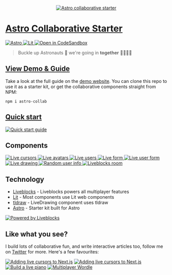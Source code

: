 <p align="center">
  <a href="https://liveblocks.io">
    <img src="https://astro-collaborative-starter.ctnicholas.dev/header.svg" alt="Astro collaborative starter" />
  </a>
</p>


# [Astro Collaborative Starter](https://astro-collaborative-starter.ctnicholas.dev)

<p>
  <a href="https://astro.build">
    <img src="https://img.shields.io/badge/astro-message?style=flat&logo=astro&color=FF5D01&logoColor=fff" alt="Astro" />
  </a>
  <a href="https://lit.dev">
    <img src="https://img.shields.io/badge/lit-message?style=flat&logo=lit&color=325CFF&logoColor=fff" alt="Lit" />
  </a>
  <a href="https://codesandbox.io/s/github/CTNicholas/astro-collaborative-starter">
    <img src="https://img.shields.io/badge/open%20in%20codesandbox-message?style=flat&logo=codesandbox&color=333&logoColor=fff" alt="Open in CodeSandbox" />
  </a>
</p>

> Buckle up Astronauts 🚀 we're going in **together** 👩‍🚀👨‍🚀

## [View Demo & Guide](https://astro-collaborative-starter.ctnicholas.dev/)

Take a look at the full guide on the [demo website](https://astro-collaborative-starter.ctnicholas.dev/). You can clone this repo to use it as a starter kit, or get the collaborative components straight from NPM:

```
npm i astro-collab
```

## [Quick start](https://astro-collaborative-starter.ctnicholas.dev/quick-start)
<a href="https://astro-collaborative-starter.ctnicholas.dev/quick-start">![Quick start guide](https://astro-collaborative-starter.ctnicholas.dev/card-main.png)
</a>


## Components

<a href="https://astro-collaborative-starter.ctnicholas.dev/live-cursors">![Live cursors](https://astro-collaborative-starter.ctnicholas.dev/card-cursors-mini.png)
</a><a href="https://astro-collaborative-starter.ctnicholas.dev/live-avatars">![Live avatars](https://astro-collaborative-starter.ctnicholas.dev/card-avatars-mini.png)
</a><a href="https://astro-collaborative-starter.ctnicholas.dev/live-users">![Live users](https://astro-collaborative-starter.ctnicholas.dev/card-users-mini.png)
</a><a href="https://astro-collaborative-starter.ctnicholas.dev/live-form">![Live form](https://astro-collaborative-starter.ctnicholas.dev/card-form-mini.png)
</a><a href="https://astro-collaborative-starter.ctnicholas.dev/live-user-form">![Live user form](https://astro-collaborative-starter.ctnicholas.dev/card-user-form-mini.png)
</a><a href="https://astro-collaborative-starter.ctnicholas.dev/live-drawing">![Live drawing](https://astro-collaborative-starter.ctnicholas.dev/card-drawing-mini.png)
</a><a href="https://astro-collaborative-starter.ctnicholas.dev/random-user-info">![Random user info](https://astro-collaborative-starter.ctnicholas.dev/card-random-mini.png)
</a><a href="https://astro-collaborative-starter.ctnicholas.dev/liveblocks-room">![Liveblocks room](https://astro-collaborative-starter.ctnicholas.dev/card-liveblocks-mini.png)
</a>

## Technology

- [Liveblocks](https://liveblocks.io) - Liveblocks powers all multiplayer features
- [Lit](https://lit.dev) - Most components use Lit web components
- [tldraw](https://tldraw.com) - LiveDrawing component uses tldraw
- [Astro](https://astro.build) - Starter kit built for Astro

<a href="https://liveblocks.io">![Powered by Liveblocks](https://astro-collaborative-starter.ctnicholas.dev/poweredbyliveblocks.svg)</a>

## Like what you see?
I build lots of collaborative fun, and write interactive articles too, follow me on [Twitter](https://twitter.com/ctnicholasdev) for more. Here's a few favourites:

[![Adding live cursors to Next.js](https://pixelart.liveblocks.app/og-image.png)](https://pixelart.liveblocks.app)
[![Adding live cursors to Next.js](https://www.ctnicholas.dev/images/custom-thumbnails/live-cursors-with-liveblocks.png)](https://www.ctnicholas.dev/articles/live-cursors-with-liveblocks)
[![Build a live piano](https://livepiano.ctnicholas.dev/screenshot.png)](https://livepiano.ctnicholas.dev)
[![Multiplayer Wordle](https://wordlewars.ctnicholas.dev/screenshot.png)](https://wordlewars.ctnicholas.dev)
